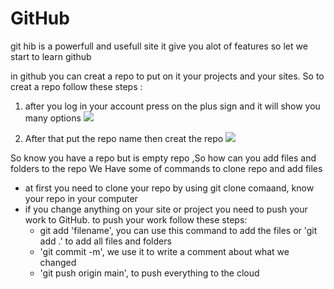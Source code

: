 # GitHub

git hib is a powerfull and usefull site it give you alot of features so let we start to learn github 

in github you can creat a repo to put on it your projects and your sites.
So to creat a repo follow these steps :
1. after you log in your account press on the plus sign and it will show you many options
![](https://guides.github.com/features/pages/create-new-repo-button.png)

1. After that put the repo name then creat the repo
![](https://guides.github.com/features/pages/create-new-repo-screen.png)

So know you have a repo but is empty repo ,So how can you add files and folders to the repo 
We Have some of commands to clone repo and add files 

- at first you need to clone your repo by using git clone comaand, know your repo in your computer 
- if you change anything on your site or project you need to push your work to GitHub. to push your work follow these steps:
  - git add 'filename', you can use this command to add the files or 'git add .' to add all files and folders
  - 'git commit -m', we use it to write a comment about what we changed
  - 'git push origin main', to push everything to the cloud